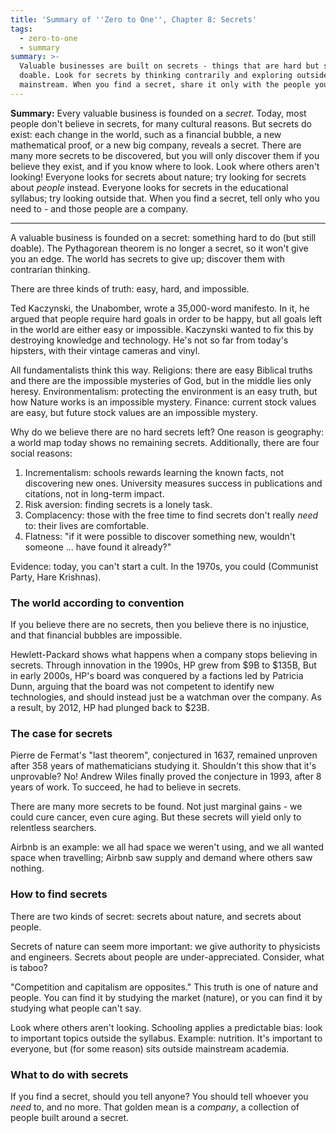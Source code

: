 ```yaml
---
title: 'Summary of ''Zero to One'', Chapter 8: Secrets'
tags:
  - zero-to-one
  - summary
summary: >-
  Valuable businesses are built on secrets - things that are hard but still
  doable. Look for secrets by thinking contrarily and exploring outside the
  mainstream. When you find a secret, share it only with the people you need to.
---
```


**Summary:**
Every valuable business is founded on a _secret_.
Today, most people don't believe in secrets,
for many cultural reasons.
But secrets do exist:
each change in the world,
such as a financial bubble, a new mathematical proof, or a new big company,
reveals a secret.
There are many more secrets to be discovered,
but you will only discover them if you believe they exist,
and if you know where to look.
Look where others aren't looking!
Everyone looks for secrets about nature;
try looking for secrets about _people_ instead.
Everyone looks for secrets in the educational syllabus;
try looking outside that.
When you find a secret,
tell only who you need to -
and those people are a company.

---

A valuable business is founded on a secret:
something hard to do (but still doable).
The Pythagorean theorem is no longer a secret,
so it won't give you an edge.
The world has secrets to give up;
discover them with contrarian thinking.

There are three kinds of truth:
easy, hard, and impossible.

Ted Kaczynski, the Unabomber, wrote a 35,000-word manifesto.
In it, he argued that people require hard goals in order to be happy,
but all goals left in the world are either easy or impossible.
Kaczynski wanted to fix this by destroying knowledge and technology.
He's not so far from today's hipsters,
with their vintage cameras and vinyl.

All fundamentalists think this way.
Religions:
there are easy Biblical truths and there are the impossible mysteries of God,
but in the middle lies only heresy.
Environmentalism:
protecting the environment is an easy truth,
but how Nature works is an impossible mystery.
Finance:
current stock values are easy,
but future stock values are an impossible mystery.

Why do we believe there are no hard secrets left?
One reason is geography: a world map today shows no remaining secrets.
Additionally, there are four social reasons:

1. Incrementalism:
   schools rewards learning the known facts,
   not discovering new ones.
   University measures success in publications and citations,
   not in long-term impact.
2. Risk aversion:
   finding secrets is a lonely task.
3. Complacency:
   those with the free time to find secrets
   don't really _need_ to:
   their lives are comfortable.
4. Flatness:
   "if it were possible to discover something new,
   wouldn't someone ... have found it already?"

Evidence:
today, you can't start a cult.
In the 1970s, you could (Communist Party, Hare Krishnas).

### The world according to convention

If you believe there are no secrets,
then you believe there is no injustice,
and that financial bubbles are impossible.

Hewlett-Packard shows what happens when a company stops believing in secrets.
Through innovation in the 1990s, HP grew from $9B to $135B,
But in early 2000s,
HP's board was conquered by a factions led by Patricia Dunn,
arguing that the board was not competent to identify new technologies,
and should instead just be a watchman over the company.
As a result, by 2012, HP had plunged back to $23B.

### The case for secrets

Pierre de Fermat's "last theorem", conjectured in 1637,
remained unproven after 358 years of mathematicians studying it.
Shouldn't this show that it's unprovable?
No!
Andrew Wiles finally proved the conjecture in 1993,
after 8 years of work.
To succeed, he had to believe in secrets.

There are many more secrets to be found.
Not just marginal gains -
we could cure cancer, even cure aging.
But these secrets will yield only to relentless searchers.

Airbnb is an example:
we all had space we weren't using,
and we all wanted space when travelling;
Airbnb saw supply and demand
where others saw nothing.

### How to find secrets

There are two kinds of secret:
secrets about nature,
and secrets about people.

Secrets of nature can seem more important:
we give authority to physicists and engineers.
Secrets about people are under-appreciated.
Consider, what is taboo?

"Competition and capitalism are opposites."
This truth is one of nature and people.
You can find it by studying the market (nature),
or you can find it by studying what people can't say.

Look where others aren't looking.
Schooling applies a predictable bias:
look to important topics outside the syllabus.
Example: nutrition.
It's important to everyone,
but (for some reason)
sits outside mainstream academia.

### What to do with secrets

If you find a secret,
should you tell anyone?
You should tell whoever you _need_ to, and no more.
That golden mean is a _company_,
a collection of people built around a secret.

